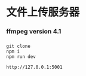 # 文件上传服务器


### ffmpeg version 4.1

###  

```
git clone 
npm i 
npm run dev

http://127.0.0.1:5001

```